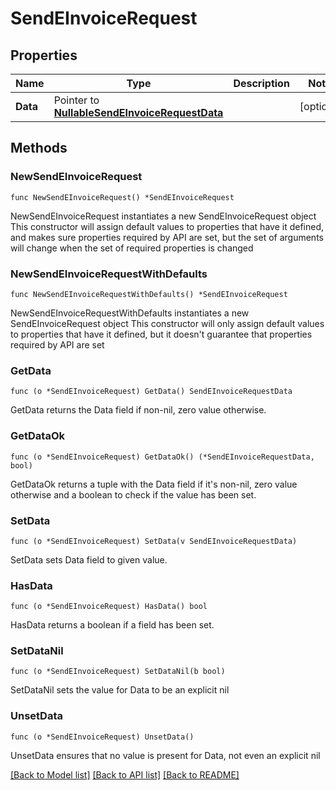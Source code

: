 # SendEInvoiceRequest

## Properties

Name | Type | Description | Notes
------------ | ------------- | ------------- | -------------
**Data** | Pointer to [**NullableSendEInvoiceRequestData**](SendEInvoiceRequestData.md) |  | [optional] 

## Methods

### NewSendEInvoiceRequest

`func NewSendEInvoiceRequest() *SendEInvoiceRequest`

NewSendEInvoiceRequest instantiates a new SendEInvoiceRequest object
This constructor will assign default values to properties that have it defined,
and makes sure properties required by API are set, but the set of arguments
will change when the set of required properties is changed

### NewSendEInvoiceRequestWithDefaults

`func NewSendEInvoiceRequestWithDefaults() *SendEInvoiceRequest`

NewSendEInvoiceRequestWithDefaults instantiates a new SendEInvoiceRequest object
This constructor will only assign default values to properties that have it defined,
but it doesn't guarantee that properties required by API are set

### GetData

`func (o *SendEInvoiceRequest) GetData() SendEInvoiceRequestData`

GetData returns the Data field if non-nil, zero value otherwise.

### GetDataOk

`func (o *SendEInvoiceRequest) GetDataOk() (*SendEInvoiceRequestData, bool)`

GetDataOk returns a tuple with the Data field if it's non-nil, zero value otherwise
and a boolean to check if the value has been set.

### SetData

`func (o *SendEInvoiceRequest) SetData(v SendEInvoiceRequestData)`

SetData sets Data field to given value.

### HasData

`func (o *SendEInvoiceRequest) HasData() bool`

HasData returns a boolean if a field has been set.

### SetDataNil

`func (o *SendEInvoiceRequest) SetDataNil(b bool)`

 SetDataNil sets the value for Data to be an explicit nil

### UnsetData
`func (o *SendEInvoiceRequest) UnsetData()`

UnsetData ensures that no value is present for Data, not even an explicit nil

[[Back to Model list]](../README.md#documentation-for-models) [[Back to API list]](../README.md#documentation-for-api-endpoints) [[Back to README]](../README.md)


